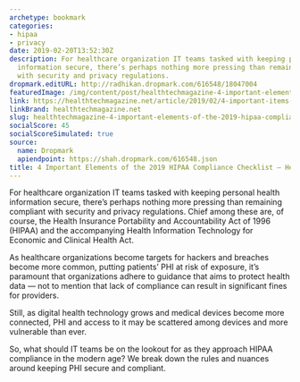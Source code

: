 ```yaml
---
archetype: bookmark
categories:
- hipaa
- privacy
date: 2019-02-20T13:52:30Z
description: For healthcare organization IT teams tasked with keeping personal health
  information secure, there’s perhaps nothing more pressing than remaining compliant
  with security and privacy regulations.
dropmark.editURL: http://radhikan.dropmark.com/616548/18047004
featuredImage: /img/content/post/healthtechmagazine-4-important-elements-of-the-2019-hipaa-compliance-checklist-healthtech.jpg
link: https://healthtechmagazine.net/article/2019/02/4-important-items-your-2019-hipaa-compliance-checklist-perfcon
linkBrand: healthtechmagazine.net
slug: healthtechmagazine-4-important-elements-of-the-2019-hipaa-compliance-checklist-healthtech
socialScore: 45
socialScoreSimulated: true
source:
  name: Dropmark
  apiendpoint: https://shah.dropmark.com/616548.json
title: 4 Important Elements of the 2019 HIPAA Compliance Checklist — HealthTech
---
```

For healthcare organization IT teams tasked with keeping personal health information secure, there’s perhaps nothing more pressing than remaining compliant with security and privacy regulations. Chief among these are, of course, the Health Insurance Portability and Accountability Act of 1996 (HIPAA) and the accompanying Health Information Technology for Economic and Clinical Health Act.

As healthcare organizations become targets for hackers and breaches become more common, putting patients’ PHI at risk of exposure, it’s paramount that organizations adhere to guidance that aims to protect health data — not to mention that lack of compliance can result in significant fines for providers.

Still, as digital health technology grows and medical devices become more connected, PHI and access to it may be scattered among devices and more vulnerable than ever.

So, what should IT teams be on the lookout for as they approach HIPAA compliance in the modern age? We break down the rules and nuances around keeping PHI secure and compliant.


